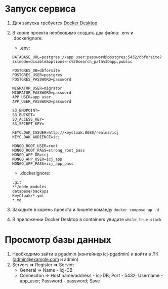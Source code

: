 # Запуск сервиса
1. Для запуска требуется [Docker Desktop](https://desktop.docker.com/win/main/amd64/Docker%20Desktop%20Installer.exe?utm_source=docker&utm_medium=webreferral&utm_campaign=docs-driven-download-win-amd64)
2. В корне проекта необходимо создать два файла: .env и .dockerignore:
    - .env:
    ```
    DATABASE_URL=postgres://app_user:password@postgres:5432/dbforsite?sslmode=disable&options=-c%20search_path%3Dapp,public

    POSTGRES_DB=dbforsite
    POSTGRES_USER=postgres
    POSTGRES_PASSWORD=password

    MIGRATOR_USER=migrator
    MIGRATOR_PASSWORD=password
    APP_USER=app_user
    APP_USER_PASSWORD=password

    S3_ENDPOINT=
    S3_BUCKET=
    S3_ACCESS_KEY=
    S3_SECRET_KEY=

    KEYCLOAK_ISSUER=http://keycloak:8080/realms/icj
    KEYCLOAK_AUDIENCE=icj
    
    MONGO_ROOT_USER=root
    MONGO_ROOT_PASS=strong_root_pass
    MONGO_APP_DB=icj
    MONGO_APP_USER=icj_app
    MONGO_APP_PASS=icj_app_pass
    ```

    - .dockerignore:
    ```
    .git
    **/node_modules
    database/backups
    KeyCloak/*.yml
    *.md
    ```
3. Заходите в корень проекта и пишете команду `docker compose up -d`
4. В приложении Docker Desktop в containers увидите `while_true-stack`

# Просмотр базы данных
1. Необходимо зайти в pgadmin (контейнер icj-pgadmin) и войти в ЛК (admin@example.com и admin)
2. Servers => Register => Server:
    - General => Name - icj-DB
    - Conneciton => Host name/address - icj-DB; Port - 5432; Username - app_user; Password - password; Save



